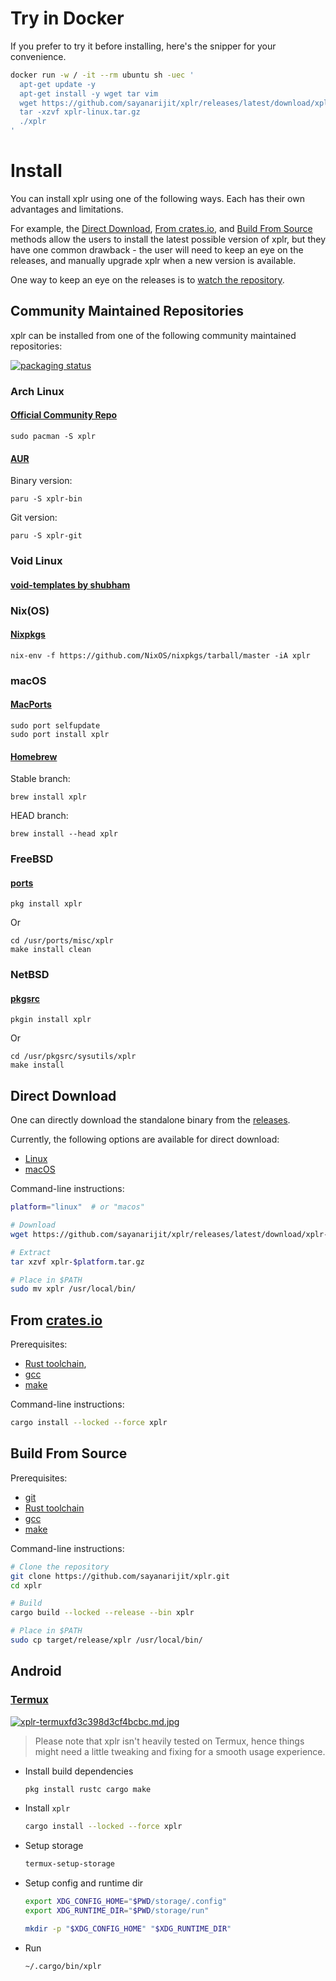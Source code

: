 # Try in Docker

If you prefer to try it before installing, here's the snipper for your
convenience.

```bash
docker run -w / -it --rm ubuntu sh -uec '
  apt-get update -y
  apt-get install -y wget tar vim
  wget https://github.com/sayanarijit/xplr/releases/latest/download/xplr-linux.tar.gz
  tar -xzvf xplr-linux.tar.gz
  ./xplr
'
```

# Install

You can install xplr using one of the following ways. Each has their own
advantages and limitations.

For example, the [Direct Download][1], [From crates.io][2], and
[Build From Source][3] methods allow the users to install the latest possible
version of xplr, but they have one common drawback - the user will need to keep
an eye on the releases, and manually upgrade xplr when a new version is
available.

One way to keep an eye on the releases is to
[watch the repository][4].

## Community Maintained Repositories

xplr can be installed from one of the following community maintained
repositories:

[![packaging status][5]][6]

### Arch Linux

#### [Official Community Repo][7]

```
sudo pacman -S xplr
```

#### [AUR][8]

Binary version:

```
paru -S xplr-bin
```

Git version:

```
paru -S xplr-git
```

### Void Linux

#### [void-templates by shubham][9]

### Nix(OS)

#### [Nixpkgs][10]

```
nix-env -f https://github.com/NixOS/nixpkgs/tarball/master -iA xplr
```

### macOS

#### [MacPorts][11]

```
sudo port selfupdate
sudo port install xplr
```

#### [Homebrew][12]

Stable branch:

```
brew install xplr
```

HEAD branch:

```
brew install --head xplr
```

### FreeBSD

#### [ports][13]

```
pkg install xplr
```

Or

```
cd /usr/ports/misc/xplr
make install clean
```

### NetBSD

#### [pkgsrc][14]

```
pkgin install xplr
```

Or

```
cd /usr/pkgsrc/sysutils/xplr
make install
```

## Direct Download

One can directly download the standalone binary from the
[releases][15].

Currently, the following options are available for direct download:

- [Linux][16]
- [macOS][17]

Command-line instructions:

```bash
platform="linux"  # or "macos"

# Download
wget https://github.com/sayanarijit/xplr/releases/latest/download/xplr-$platform.tar.gz

# Extract
tar xzvf xplr-$platform.tar.gz

# Place in $PATH
sudo mv xplr /usr/local/bin/
```

## From [crates.io][18]

Prerequisites:

- [Rust toolchain][19],
- [gcc][20]
- [make][21]

Command-line instructions:

```bash
cargo install --locked --force xplr
```

## Build From Source

Prerequisites:

- [git][22]
- [Rust toolchain][19]
- [gcc][20]
- [make][21]

Command-line instructions:

```bash
# Clone the repository
git clone https://github.com/sayanarijit/xplr.git
cd xplr

# Build
cargo build --locked --release --bin xplr

# Place in $PATH
sudo cp target/release/xplr /usr/local/bin/
```

## Android

### [Termux][23]

[![xplr-termuxfd3c398d3cf4bcbc.md.jpg][24]][25]

> Please note that xplr isn't heavily tested on Termux, hence things might
> need a little tweaking and fixing for a smooth usage experience.

- Install build dependencies

  ```bash
  pkg install rustc cargo make
  ```

- Install `xplr`

  ```bash
  cargo install --locked --force xplr
  ```

- Setup storage

  ```bash
  termux-setup-storage
  ```

- Setup config and runtime dir

  ```bash
  export XDG_CONFIG_HOME="$PWD/storage/.config"
  export XDG_RUNTIME_DIR="$PWD/storage/run"

  mkdir -p "$XDG_CONFIG_HOME" "$XDG_RUNTIME_DIR"
  ```

- Run
  ```bash
  ~/.cargo/bin/xplr
  ```

[1]: #direct-download
[2]: #from-a-hrefhttpscratesiocratesxplrcratesioa
[3]: #build-from-source
[4]: https://github.com/sayanarijit/xplr/watchers
[5]: https://repology.org/badge/vertical-allrepos/xplr.svg
[6]: https://repology.org/project/xplr/versions
[7]: https://archlinux.org/packages/community/x86_64/xplr
[8]: https://aur.archlinux.org/packages/?O=0&SeB=n&K=xplr&outdated=&SB=n&SO=a&PP=50&do_Search=Go
[9]: https://github.com/shubham-cpp/void-pkg-templates
[10]: https://github.com/NixOS/nixpkgs/blob/master/pkgs/applications/misc/xplr
[11]: https://ports.macports.org/port/xplr
[12]: https://formulae.brew.sh/formula/xplr
[13]: https://cgit.freebsd.org/ports/plain/misc/xplr/
[14]: https://pkgsrc.se/sysutils/xplr
[15]: https://github.com/sayanarijit/xplr/releases
[16]: https://github.com/sayanarijit/xplr/releases/latest/download/xplr-linux.tar.gz
[17]: https://github.com/sayanarijit/xplr/releases/latest/download/xplr-macos.tar.gz
[18]: https://crates.io/crates/xplr
[19]: https://www.rust-lang.org/tools/install
[20]: https://gcc.gnu.org/
[21]: https://www.gnu.org/software/make/
[22]: https://git-scm.com/
[23]: https://termux.com/
[24]: https://s3.gifyu.com/images/xplr-termuxfd3c398d3cf4bcbc.md.jpg
[25]: https://gifyu.com/image/tF2D
